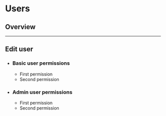 # Users

## Overview

---

## Edit user

- ### Basic user permissions

    - First permission
    - Second permission

- ### Admin user permissions

    - First permission
    - Second permission